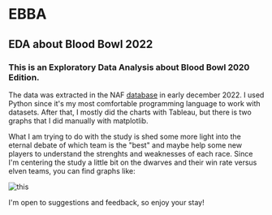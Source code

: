 # EBBA
## EDA about Blood Bowl 2022

### This is an Exploratory Data Analysis about Blood Bowl 2020 Edition. 

The data was extracted in the NAF [database](https://public.tableau.com/app/profile/mike.sann0638.davies#!/) in early december 2022.
I used Python since it's my most comfortable programming language to work with datasets. After that, I mostly did the charts with Tableau, but there is two graphs that I did manually with matplotlib.

What I am trying to do with the study is shed some more light into the eternal debate of which team is the "best" and maybe help some new players to understand the strenghts and weaknesses of each race.
Since I'm centering the study a little bit on the dwarves and their win rate versus elven teams, you can find graphs like:

![this](https://i.imgur.com/dJKo8Bc.png)

I'm open to suggestions and feedback, so enjoy your stay!
